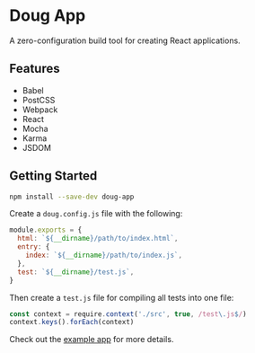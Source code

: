# Doug App

A zero-configuration build tool for creating React applications.

## Features

- Babel
- PostCSS
- Webpack
- React
- Mocha
- Karma
- JSDOM

## Getting Started

```sh
npm install --save-dev doug-app
```

Create a `doug.config.js` file with the following:

```js
module.exports = {
  html: `${__dirname}/path/to/index.html`,
  entry: {
    index: `${__dirname}/path/to/index.js`,
  },
  test: `${__dirname}/test.js`,
}
```

Then create a `test.js` file for compiling all tests into one file:

```js
const context = require.context('./src', true, /test\.js$/)
context.keys().forEach(context)
```

Check out the [example app](https://github.com/ccorcos/doug/tree/master/packages/example-app) for more details.
